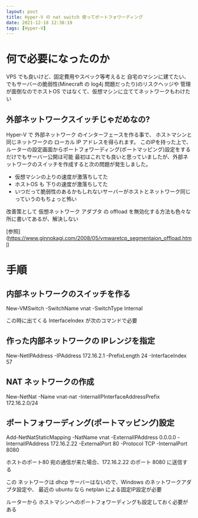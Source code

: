 ```yaml
---
layout: post
title: Hyper-V の nat switch 使ってポートフォワーディング
date: 2021-12-18 12:38:19
tags: [Hyper-V]
---
```


# 何で必要になったのか

VPS でも良いけど、固定費用やスペック等考えると
自宅のマシンに建てたい、でもサーバーの脆弱性(Minecraft の log4j 問題だったり)のリスクヘッジや
管理が面倒なのでホストOS ではなくて、仮想マシンに立ててネットワークもわけたい

## 外部ネットワークスイッチじゃだめなの?

Hyper-V で 外部ネットワーク のインターフェースを作る事で、
ホストマシンと同じネットワークの ローカル IP アドレスを得られます。
このIPを持った上で、ルーターの設定画面からポートフォワーディング(ポートマッピング)設定をするだけでもサーバー公開は可能
最初はこれでも良いと思っていましたが、外部ネットワークのスイッチを作成すると次の問題が発生しました。

- 仮想マシンの上りの速度が激落ちしてた
- ホストOS も 下りの速度が激落ちしてた
- いつだって脆弱性のあるかもしれないサーバーがホストとネットワーク同じっていうのもちょっと怖い

改善策として 仮想ネットワーク アダプタ の offload を無効化する方法も色々な所に書いてあるが、解決しない

[参照] (https://www.ginnokagi.com/2008/05/vmwaretcp_segmentaion_offload.html)

# 手順

## 内部ネットワークのスイッチを作る

New-VMSwitch -SwitchName vnat -SwitchType Internal

この時に出てくる InterfaceIndex が次のコマンドで必要

## 作った内部ネットワークの IPレンジを指定

New-NetIPAddress -IPAddress 172.16.2.1 -PrefixLength 24 -InterfaceIndex 57

## NAT ネットワークの作成

New-NetNat -Name vnat-nat -InternalIPInterfaceAddressPrefix 172.16.2.0/24

## ポートフォワーディング(ポートマッピング)設定

Add-NetNatStaticMapping -NatName vnat -ExternalIPAddress 0.0.0.0 -InternalIPAddress 172.16.2.22 -ExternalPort 80 -Protocol TCP -InternalPort 8080

ホストのポート80 宛の通信が来た場合、172.16.2.22 のポート 8080 に送信する

この ネットワークは dhcp サーバーはないので、Windows のネットワークアダプタ設定や、
最近の ubuntu なら netplan による固定IP設定が必要

ルーターから ホストマシンへのポートフォワーディングも設定しておく必要がある

